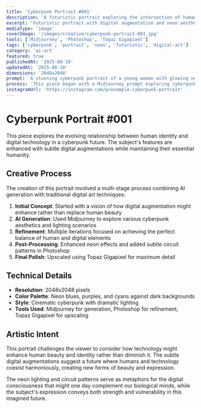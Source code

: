 ```yaml
---
title: 'Cyberpunk Portrait #001'
description: 'A futuristic portrait exploring the intersection of human identity and digital augmentation in a neon-lit cyberpunk aesthetic.'
excerpt: 'Futuristic portrait with digital augmentation and neon aesthetics'
mediaType: 'image'
coverImage: '/images/creative/cyberpunk-portrait-001.jpg'
tools: ['Midjourney', 'Photoshop', 'Topaz Gigapixel']
tags: ['cyberpunk', 'portrait', 'neon', 'futuristic', 'digital-art']
category: 'ai-art'
featured: true
publishedAt: '2025-08-10'
updatedAt: '2025-08-10'
dimensions: '2048x2048'
prompt: 'A stunning cyberpunk portrait of a young woman with glowing neon blue eyes, digital circuit patterns on her skin, holographic hair, dramatic lighting with purple and cyan neon lights, highly detailed, cinematic composition, 8k resolution'
process: 'This piece began with a Midjourney prompt exploring cyberpunk aesthetics. The initial AI generation was refined through multiple iterations, focusing on the balance between human features and digital augmentation. Post-processing in Photoshop enhanced the neon glow effects and added subtle circuit patterns. Topaz Gigapixel was used for final upscaling to ensure crisp detail in the final 2048x2048 output.'
instagramUrl: 'https://instagram.com/p/example-cyberpunk-portrait'
---
```


# Cyberpunk Portrait #001

This piece explores the evolving relationship between human identity and digital technology in a cyberpunk future. The subject's features are enhanced with subtle digital augmentations while maintaining their essential humanity.

## Creative Process

The creation of this portrait involved a multi-stage process combining AI generation with traditional digital art techniques:

1. **Initial Concept**: Started with a vision of how digital augmentation might enhance rather than replace human beauty
2. **AI Generation**: Used Midjourney to explore various cyberpunk aesthetics and lighting scenarios
3. **Refinement**: Multiple iterations focused on achieving the perfect balance of human and digital elements
4. **Post-Processing**: Enhanced neon effects and added subtle circuit patterns in Photoshop
5. **Final Polish**: Upscaled using Topaz Gigapixel for maximum detail

## Technical Details

- **Resolution**: 2048x2048 pixels
- **Color Palette**: Neon blues, purples, and cyans against dark backgrounds
- **Style**: Cinematic cyberpunk with dramatic lighting
- **Tools Used**: Midjourney for generation, Photoshop for refinement, Topaz Gigapixel for upscaling

## Artistic Intent

This portrait challenges the viewer to consider how technology might enhance human beauty and identity rather than diminish it. The subtle digital augmentations suggest a future where humans and technology coexist harmoniously, creating new forms of beauty and expression.

The neon lighting and circuit patterns serve as metaphors for the digital consciousness that might one day complement our biological minds, while the subject's expression conveys both strength and vulnerability in this imagined future.
